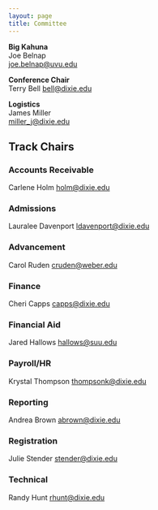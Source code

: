 ```yaml
---
layout: page
title: Committee
---
```


**Big Kahuna**  
Joe Belnap   
joe.belnap@uvu.edu

**Conference Chair**  
Terry Bell
bell@dixie.edu

**Logistics**  
James Miller  
miller_j@dixie.edu

## Track Chairs

### Accounts Receivable
Carlene Holm holm@dixie.edu

### Admissions
Lauralee Davenport ldavenport@dixie.edu

### Advancement
Carol Ruden cruden@weber.edu

### Finance
Cheri Capps  capps@dixie.edu

### Financial Aid
Jared Hallows  hallows@suu.edu

### Payroll/HR
Krystal Thompson    thompsonk@dixie.edu

### Reporting
Andrea Brown abrown@dixie.edu

### Registration
Julie Stender  stender@dixie.edu

### Technical
Randy Hunt rhunt@dixie.edu  



